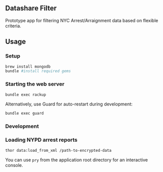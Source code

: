 ## Datashare Filter

Prototype app for filtering NYC Arrest/Arraignment data based on
flexible criteria.

## Usage

### Setup

```bash
brew install mongodb
bundle #install required gems
```

### Starting the web server
```bash
bundle exec rackup
```

Alternatively, use Guard for auto-restart during development:
```bash
bundle exec guard
```

### Development

### Loading NYPD arrest reports
```bash
thor data:load_from_xml /path-to-encrypted-data
```

You can use `pry` from the application root directory for an interactive
console.
